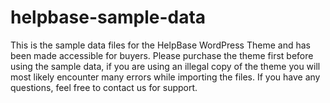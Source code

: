 helpbase-sample-data
====================

This is the sample data files for the HelpBase WordPress Theme and has been made accessible for buyers. Please purchase the theme first before using the sample data, if you are using an illegal copy of the theme you will most likely encounter many errors while importing the files.  If you have any questions, feel free to contact us for support.
